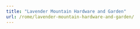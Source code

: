 ```yaml
---
title: "Lavender Mountain Hardware and Garden"
url: /rome/lavender-mountain-hardware-and-garden/
---
```

